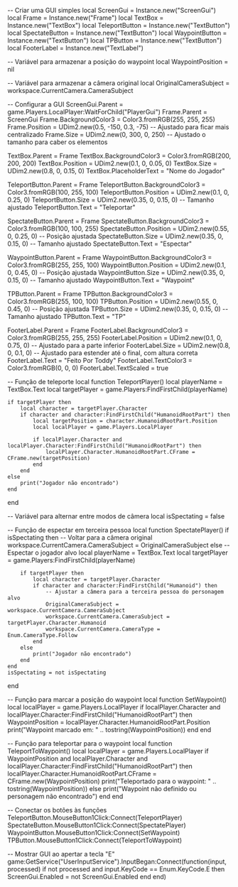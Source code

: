 -- Criar uma GUI simples
local ScreenGui = Instance.new("ScreenGui")
local Frame = Instance.new("Frame")
local TextBox = Instance.new("TextBox")
local TeleportButton = Instance.new("TextButton")
local SpectateButton = Instance.new("TextButton")
local WaypointButton = Instance.new("TextButton")
local TPButton = Instance.new("TextButton")
local FooterLabel = Instance.new("TextLabel")

-- Variável para armazenar a posição do waypoint
local WaypointPosition = nil

-- Variável para armazenar a câmera original
local OriginalCameraSubject = workspace.CurrentCamera.CameraSubject

-- Configurar a GUI
ScreenGui.Parent = game.Players.LocalPlayer:WaitForChild("PlayerGui")
Frame.Parent = ScreenGui
Frame.BackgroundColor3 = Color3.fromRGB(255, 255, 255)
Frame.Position = UDim2.new(0.5, -150, 0.3, -75) -- Ajustado para ficar mais centralizado
Frame.Size = UDim2.new(0, 300, 0, 250) -- Ajustado o tamanho para caber os elementos

TextBox.Parent = Frame
TextBox.BackgroundColor3 = Color3.fromRGB(200, 200, 200)
TextBox.Position = UDim2.new(0.1, 0, 0.05, 0)
TextBox.Size = UDim2.new(0.8, 0, 0.15, 0)
TextBox.PlaceholderText = "Nome do Jogador"

TeleportButton.Parent = Frame
TeleportButton.BackgroundColor3 = Color3.fromRGB(100, 255, 100)
TeleportButton.Position = UDim2.new(0.1, 0, 0.25, 0)
TeleportButton.Size = UDim2.new(0.35, 0, 0.15, 0) -- Tamanho ajustado
TeleportButton.Text = "Teleportar"

SpectateButton.Parent = Frame
SpectateButton.BackgroundColor3 = Color3.fromRGB(100, 100, 255)
SpectateButton.Position = UDim2.new(0.55, 0, 0.25, 0) -- Posição ajustada
SpectateButton.Size = UDim2.new(0.35, 0, 0.15, 0) -- Tamanho ajustado
SpectateButton.Text = "Espectar"

WaypointButton.Parent = Frame
WaypointButton.BackgroundColor3 = Color3.fromRGB(255, 255, 100)
WaypointButton.Position = UDim2.new(0.1, 0, 0.45, 0) -- Posição ajustada
WaypointButton.Size = UDim2.new(0.35, 0, 0.15, 0) -- Tamanho ajustado
WaypointButton.Text = "Waypoint"

TPButton.Parent = Frame
TPButton.BackgroundColor3 = Color3.fromRGB(255, 100, 100)
TPButton.Position = UDim2.new(0.55, 0, 0.45, 0) -- Posição ajustada
TPButton.Size = UDim2.new(0.35, 0, 0.15, 0) -- Tamanho ajustado
TPButton.Text = "TP"

FooterLabel.Parent = Frame
FooterLabel.BackgroundColor3 = Color3.fromRGB(255, 255, 255)
FooterLabel.Position = UDim2.new(0.1, 0, 0.75, 0) -- Ajustado para a parte inferior
FooterLabel.Size = UDim2.new(0.8, 0, 0.1, 0) -- Ajustado para estender até o final, com altura correta
FooterLabel.Text = "Feito Por Toddy"
FooterLabel.TextColor3 = Color3.fromRGB(0, 0, 0)
FooterLabel.TextScaled = true

-- Função de teleporte
local function TeleportPlayer()
    local playerName = TextBox.Text
    local targetPlayer = game.Players:FindFirstChild(playerName)
    
    if targetPlayer then
        local character = targetPlayer.Character
        if character and character:FindFirstChild("HumanoidRootPart") then
            local targetPosition = character.HumanoidRootPart.Position
            local localPlayer = game.Players.LocalPlayer
            
            if localPlayer.Character and localPlayer.Character:FindFirstChild("HumanoidRootPart") then
                localPlayer.Character.HumanoidRootPart.CFrame = CFrame.new(targetPosition)
            end
        end
    else
        print("Jogador não encontrado")
    end
end

-- Variável para alternar entre modos de câmera
local isSpectating = false

-- Função de espectar em terceira pessoa
local function SpectatePlayer()
    if isSpectating then
        -- Voltar para a câmera original
        workspace.CurrentCamera.CameraSubject = OriginalCameraSubject
    else
        -- Espectar o jogador alvo
        local playerName = TextBox.Text
        local targetPlayer = game.Players:FindFirstChild(playerName)
        
        if targetPlayer then
            local character = targetPlayer.Character
            if character and character:FindFirstChild("Humanoid") then
                -- Ajustar a câmera para a terceira pessoa do personagem alvo
                OriginalCameraSubject = workspace.CurrentCamera.CameraSubject
                workspace.CurrentCamera.CameraSubject = targetPlayer.Character.Humanoid
                workspace.CurrentCamera.CameraType = Enum.CameraType.Follow
            end
        else
            print("Jogador não encontrado")
        end
    end
    isSpectating = not isSpectating
end

-- Função para marcar a posição do waypoint
local function SetWaypoint()
    local localPlayer = game.Players.LocalPlayer
    if localPlayer.Character and localPlayer.Character:FindFirstChild("HumanoidRootPart") then
        WaypointPosition = localPlayer.Character.HumanoidRootPart.Position
        print("Waypoint marcado em: " .. tostring(WaypointPosition))
    end
end

-- Função para teleportar para o waypoint
local function TeleportToWaypoint()
    local localPlayer = game.Players.LocalPlayer
    if WaypointPosition and localPlayer.Character and localPlayer.Character:FindFirstChild("HumanoidRootPart") then
        localPlayer.Character.HumanoidRootPart.CFrame = CFrame.new(WaypointPosition)
        print("Teleportado para o waypoint: " .. tostring(WaypointPosition))
    else
        print("Waypoint não definido ou personagem não encontrado")
    end
end

-- Conectar os botões às funções
TeleportButton.MouseButton1Click:Connect(TeleportPlayer)
SpectateButton.MouseButton1Click:Connect(SpectatePlayer)
WaypointButton.MouseButton1Click:Connect(SetWaypoint)
TPButton.MouseButton1Click:Connect(TeleportToWaypoint)

-- Mostrar GUI ao apertar a tecla "E"
game:GetService("UserInputService").InputBegan:Connect(function(input, processed)
    if not processed and input.KeyCode == Enum.KeyCode.E then
        ScreenGui.Enabled = not ScreenGui.Enabled
    end
end)
